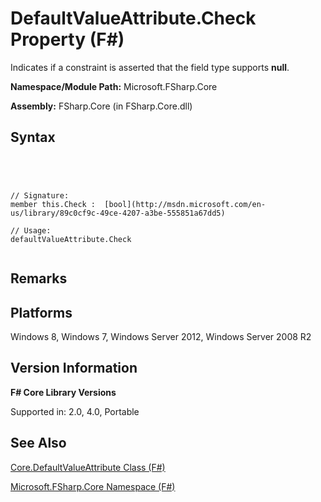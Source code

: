 # DefaultValueAttribute.Check Property (F#)

Indicates if a constraint is asserted that the field type supports **null**.

**Namespace/Module Path:** Microsoft.FSharp.Core

**Assembly:** FSharp.Core (in FSharp.Core.dll)


## Syntax



```




// Signature:
member this.Check :  [bool](http://msdn.microsoft.com/en-us/library/89c0cf9c-49ce-4207-a3be-555851a67dd5)

// Usage:
defaultValueAttribute.Check


```





## Remarks

## Platforms
Windows 8, Windows 7, Windows Server 2012, Windows Server 2008 R2


## Version Information
**F# Core Library Versions**

Supported in: 2.0, 4.0, Portable




## See Also
[Core.DefaultValueAttribute Class &#40;F&#35;&#41;](Core.DefaultValueAttribute-Class-%5BFSharp%5D.md)

[Microsoft.FSharp.Core Namespace &#40;F&#35;&#41;](Microsoft.FSharp.Core-Namespace-%5BFSharp%5D.md)

